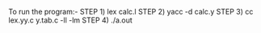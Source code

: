To run the program:- STEP 1) lex calc.l STEP 2) yacc -d calc.y STEP 3) cc lex.yy.c y.tab.c -ll -lm STEP 4) ./a.out
